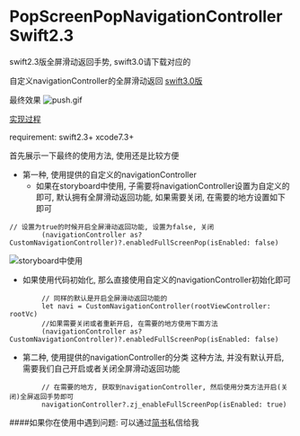 # PopScreenPopNavigationControllerSwift2.3
swift2.3版全屏滑动返回手势, swift3.0请下载对应的

自定义navigationController的全屏滑动返回
[swift3.0版](https://github.com/jasnig/FullScreenPopNavigationController)


最终效果
![push.gif](http://upload-images.jianshu.io/upload_images/1271831-b3235c5d28d75f4b.gif?imageMogr2/auto-orient/strip)

[实现过程](http://www.jianshu.com/p/47a3f4ae4bc3)

requirement: swift2.3+ xcode7.3+

首先展示一下最终的使用方法, 使用还是比较方便

* 第一种, 使用提供的自定义的navigationController
   * 如果在storyboard中使用, 子需要将navigationController设置为自定义的即可, 默认拥有全屏滑动返回功能, 如果需要关闭, 在需要的地方设置如下即可
   
```
// 设置为true的时候开启全屏滑动返回功能, 设置为false, 关闭
        (navigationController as? CustomNavigationController)?.enabledFullScreenPop(isEnabled: false)
```
![storyboard中使用](http://upload-images.jianshu.io/upload_images/1271831-dc06600f84a02c16.png?imageMogr2/auto-orient/strip%7CimageView2/2/w/1240)

   * 如果使用代码初始化, 那么直接使用自定义的navigationController初始化即可
   
```
        // 同样的默认是开启全屏滑动返回功能的
        let navi = CustomNavigationController(rootViewController: rootVc)
        //如果需要关闭或者重新开启, 在需要的地方使用下面方法
        (navigationController as? CustomNavigationController)?.enabledFullScreenPop(isEnabled: false)
```
* 第二种, 使用提供的navigationController的分类
这种方法, 并没有默认开启, 需要我们自己开启或者关闭全屏滑动返回功能

```
        // 在需要的地方, 获取到navigationController, 然后使用分类方法开启(关闭)全屏返回手势即可
        navigationController?.zj_enableFullScreenPop(isEnabled: true)
```

####如果你在使用中遇到问题: 可以通过[简书](http://www.jianshu.com/users/fb31a3d1ec30/latest_articles)私信给我



